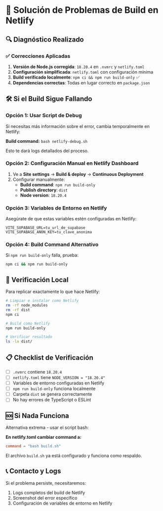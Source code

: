 # 🚨 Solución de Problemas de Build en Netlify

## 🔍 Diagnóstico Realizado

### ✅ Correcciones Aplicadas
1. **Versión de Node.js corregida**: `18.20.4` en `.nvmrc` y `netlify.toml`
2. **Configuración simplificada**: `netlify.toml` con configuración mínima
3. **Build verificado localmente**: `npm ci && npm run build-only` ✅
4. **Dependencias correctas**: Todas en lugar correcto en `package.json`

## 🛠️ Si el Build Sigue Fallando

### Opción 1: Usar Script de Debug
Si necesitas más información sobre el error, cambia temporalmente en Netlify:

**Build command:** `bash netlify-debug.sh`

Esto te dará logs detallados del proceso.

### Opción 2: Configuración Manual en Netlify Dashboard
1. Ve a **Site settings** → **Build & deploy** → **Continuous Deployment**
2. Configurar manualmente:
   - **Build command**: `npm run build-only`
   - **Publish directory**: `dist`
   - **Node version**: `18.20.4`

### Opción 3: Variables de Entorno en Netlify
Asegúrate de que estas variables estén configuradas en Netlify:
```
VITE_SUPABASE_URL=tu_url_de_supabase
VITE_SUPABASE_ANON_KEY=tu_clave_anonima
```

### Opción 4: Build Command Alternativo
Si `npm run build-only` falla, prueba:
```bash
npm ci && npm run build-only
```

## 🔧 Verificación Local

Para replicar exactamente lo que hace Netlify:

```bash
# Limpiar e instalar como Netlify
rm -rf node_modules
rm -rf dist
npm ci

# Build como Netlify
npm run build-only

# Verificar resultado
ls -la dist/
```

## 📋 Checklist de Verificación

- [ ] `.nvmrc` contiene `18.20.4`
- [ ] `netlify.toml` tiene `NODE_VERSION = "18.20.4"`
- [ ] Variables de entorno configuradas en Netlify
- [ ] `npm run build-only` funciona localmente
- [ ] Carpeta `dist` se genera correctamente
- [ ] No hay errores de TypeScript o ESLint

## 🆘 Si Nada Funciona

Alternativa extrema - usar el script bash:

**En netlify.toml cambiar command a:**
```toml
command = "bash build.sh"
```

El archivo `build.sh` ya está configurado y funciona como respaldo.

## 📞 Contacto y Logs

Si el problema persiste, necesitaremos:
1. Logs completos del build de Netlify
2. Screenshot del error específico
3. Configuración de variables de entorno en Netlify
